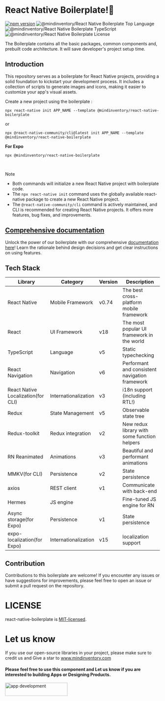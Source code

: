 <!-- @format -->

# React Native Boilerplate!🚀

[![npm version](https://img.shields.io/npm/v/@mindinventory/react-native-boilerplate.svg)](<[https://www.npmjs.org/package/@mindinventory/react-native-boilerplate](https://www.npmjs.com/package/@mindinventory/react-native-boilerplate)>)
![@mindinventory/React Native Boilerplate Top Language](https://img.shields.io/github/languages/top/Mindinventory/react-native-boilerplate)
![@mindinventory/React Native Boilerplate TypeScript](https://badgen.net/npm/types/tslib)
![@mindinventory/React Native Boilerplate License](https://img.shields.io/github/license/Mindinventory/react-native-boilerplate)

The Boilerplate contains all the basic packages, common components and, prebuilt code architecture. It will save developer's project setup time.

## Introduction

This repository serves as a boilerplate for React Native projects, providing a solid foundation to kickstart your development process. It includes a collection of scripts to generate images and icons, making it easier to customize your app's visual assets.

Create a new project using the boilerplate :

```
npx react-native init APP_NAME --template @mindinventory/react-native-boilerplate
```

or

```
npx @react-native-community/cli@latest init APP_NAME --template @mindinventory/react-native-boilerplate
```

**For Expo**

```
npx @mindinventory/react-native-boilerplate
```

<br />

> [!NOTE]
>
> - Both commands will initialize a new React Native project with boilerplate code.
> - The `npx react-native init` command uses the globally available react-native package to create a new React Native project.
> - The `@react-native-community/cli` command is actively maintained, and CLI is recommended for creating React Native projects. It offers more features, bug fixes, and improvements.

## [Comprehensive documentation](https://mindinventory.github.io/react-native-boilerplate)

Unlock the power of our boilerplate with our comprehensive [documentation here](https://mindinventory.github.io/react-native-boilerplate)! Learn the rationale behind design decisions and get clear instructions on using features.

## Tech Stack

| Library                            | Category             | Version | Description                                    |
| ---------------------------------- | -------------------- | ------- | ---------------------------------------------- |
| React Native                       | Mobile Framework     | v0.74   | The best cross-platform mobile framework       |
| React                              | UI Framework         | v18     | The most popular UI framework in the world     |
| TypeScript                         | Language             | v5      | Static typechecking                            |
| React Navigation                   | Navigation           | v6      | Performant and consistent navigation framework |
| React Native Localization(for CLI) | Internationalization | v3      | i18n support (including RTL!)                  |
| Redux                              | State Management     | v5      | Observable state tree                          |
| Redux-toolkit                      | Redux integration    | v2      | New redux library with some function helpers   |
| RN Reanimated                      | Animations           | v3      | Beautiful and performant animations            |
| MMKV(for CLI)                      | Persistence          | v2      | State persistence                              |
| axios                              | REST client          | v1      | Communicate with back-end                      |
| Hermes                             | JS engine            |         | Fine-tuned JS engine for RN                    |
| Async storage(for Expo)            | Persistence          | v1      | State persistence                              |
| expo-localization(for Expo)        | Internationalization | v15     | localization support                           |

## Contribution

Contributions to this boilerplate are welcome! If you encounter any issues or have suggestions for improvements, please feel free to open an issue or submit a pull request on the repository.

# LICENSE

react-native-boilerplate is [MIT-licensed](https://github.com/Mindinventory/react-native-boilerplate/blob/master/LICENSE).

# Let us know

If you use our open-source libraries in your project, please make sure to credit us and Give a star to www.mindinventory.com

<p><h4>Please feel free to use this component and Let us know if you are interested to building Apps or Designing Products.</h4>
<a href="https://www.mindinventory.com/contact-us.php?utm_source=gthb&utm_medium=repo&utm_campaign=react-native-boilerplate" target="__blank">
<img src="./media/hire_button.png" width="203" height="43"  alt="app development">
</a>
